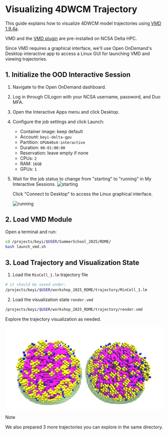# Visualizing 4DWCM Trajectory

This guide explains how to visualize 4DWCM model trajectories using [VMD 1.9.4a](https://www.ks.uiuc.edu/Development/Download/download.cgi?PackageName=VMD).

VMD and the [VMD plugin](https://github.com/Luthey-Schulten-Lab/LMVMDPlugin) are pre-installed on NCSA Delta HPC.

Since VMD requires a graphical interface, we'll use Open OnDemand's Desktop interactive app to access a Linux GUI for launching VMD and viewing trajectories.

## 1. Initialize the OOD Interactive Session
1. Navigate to the Open OnDemand dashboard.

2. Log in through CILogon with your NCSA username, password, and Duo MFA.

3. Open the Interactive Apps menu and click Desktop.

4. Configure the job settings and click Launch:
   - Container image: keep default
   - Account: `beyi-delta-gpu`
   - Partition: `GPUA40x4-interactive`
   - Duration: `00-01:00:00`
   - Reservation: leave empty if none
   - CPUs: `2`
   - RAM: `16GB`
   - GPUs: `1`

5. Wait for the job status to change from "starting" to "running" in My Interactive Sessions. 
   ![starting](https://docs.ncsa.illinois.edu/systems/delta/en/latest/_images/desktop-starting.png)

   Click "Connect to Desktop" to access the Linux graphical interface.

   ![running](https://docs.ncsa.illinois.edu/systems/delta/en/latest/_images/desktop-connect.png)
## 2. Load VMD Module
 Open a terminal and run:

```bash
cd /projects/beyi/$USER/SummerSchool_2025/RDME/
bash launch_vmd.sh
```

## 3. Load Trajectory and Visualization State

1. Load the `MinCell_1.lm` trajectory file
```bash
# it should be saved under: 
/projects/beyi/$USER/workshop_2025_RDME/trajectory/MinCell_1.lm
```

2. Load the visualization state `render.vmd`
```bash
/projects/beyi/$USER/workshop_2025_RDME/trajectory/render.vmd
```
Explore the trajectory visualization as needed. 

![cell_traj_snapshot](./figures/VMD_render.png)

>[!NOTE]
>We also prepared 3 more trajectories you can explore in the same directory.